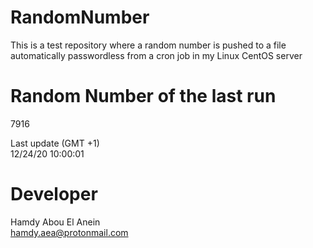 # RandomNumber    
This is a test repository where a random number is pushed to a file automatically passwordless from a cron job in my Linux CentOS server    
# Random Number of the last run   
7916
      
Last update (GMT +1)    
12/24/20 10:00:01
# Developer    
Hamdy Abou El Anein   
hamdy.aea@protonmail.com
